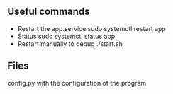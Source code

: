 Useful commands
----------------
- Restart the app.service
  sudo systemctl restart app
- Status 
sudo systemctl status app
- Restart manually to debug
  ./start.sh

Files
-----
config.py with the configuration of the program
